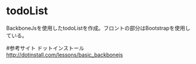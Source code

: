 todoList
========
BackboneJsを使用したtodoListを作成。フロントの部分はBootstrapを使用している。

#参考サイト
ドットインストール  
http://dotinstall.com/lessons/basic_backbonejs
